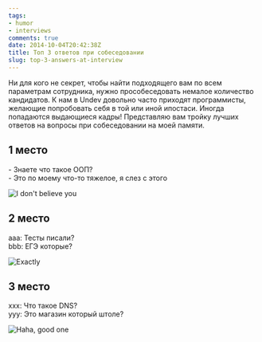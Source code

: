 ```yaml
---
tags:
- humor
- interviews
comments: true
date: 2014-10-04T20:42:38Z
title: Топ 3 ответов при собеседовании
slug: top-3-answers-at-interview
---
```


Ни для кого не секрет, чтобы найти подходящего вам по всем параметрам
сотрудника, нужно прособеседовать немалое количество кандидатов. К нам в Undev
довольно часто приходят программисты, желающие попробовать себя в той или иной
ипостаси. Иногда попадаются выдающиеся кадры! Представляю вам тройку лучших
ответов на вопросы при собеседовании на моей памяти.

<!--more-->

## 1 место

\- Знаете что такое ООП?  <br />
\- Это по моему что-то тяжелое, я слез с этого

![I don't believe you](/images/posts/2014-10-04-top-3-answers-at-interview/i-dont-believe-you.gif)

## 2 место

aaa: Тесты писали?  <br />
bbb: ЕГЭ которые?

![Exactly](/images/posts/2014-10-04-top-3-answers-at-interview/exactly.gif)

## 3 место

xxx: Что такое DNS?  <br />
yyy: Это магазин который штоле?

![Haha, good one](/images/posts/2014-10-04-top-3-answers-at-interview/haha-good-one.gif)

